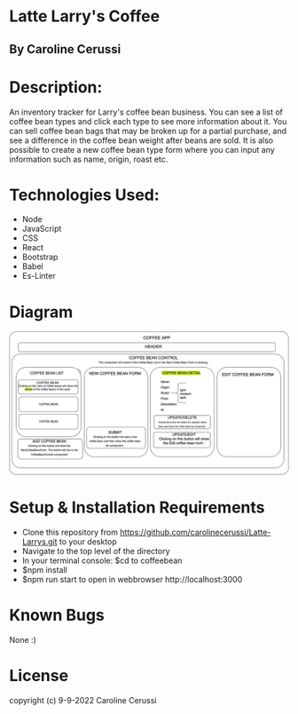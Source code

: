 # Latte Larry's Coffee

## By Caroline Cerussi

# Description:

An inventory tracker for Larry's coffee bean business. You can see a list of coffee bean types and click each type to see more information about it. You can sell coffee bean bags that may be broken up for a partial purchase, and see a difference in the coffee bean weight after beans are sold. It is also possible to create a new coffee bean type form where you can input any information such as name, origin, roast etc.



# Technologies Used: 

* Node
* JavaScript
* CSS
* React
* Bootstrap
* Babel
* Es-Linter


# Diagram 
![CoffeeBeanControl Graph](IMG/Graph.jpg)


# Setup & Installation Requirements

* Clone this repository from https://github.com/carolinecerussi/Latte-Larrys.git to your desktop
* Navigate to the top level of the directory
* In your terminal console: $cd to coffeebean
* $npm install
* $npm run start to open in webbrowser http://localhost:3000

# Known Bugs
None :) 


# License 
copyright (c) 9-9-2022 Caroline Cerussi